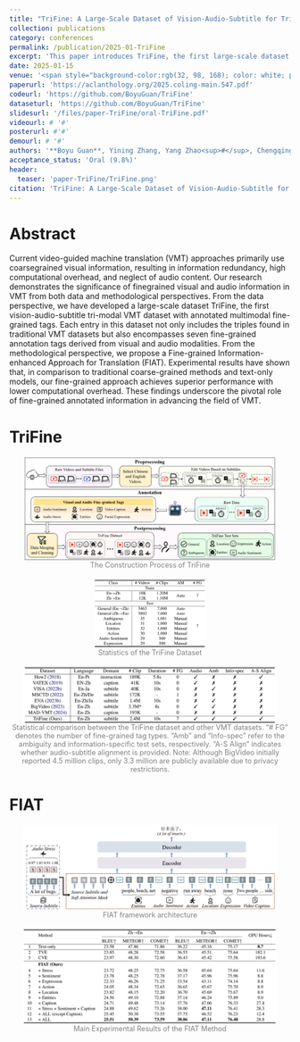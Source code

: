 ```yaml
---
title: "TriFine: A Large-Scale Dataset of Vision-Audio-Subtitle for Tri-Modal Machine Translation and Benchmark with Fine-Grained Annotated Tags"
collection: publications
category: conferences
permalink: /publication/2025-01-TriFine
excerpt: 'This paper introduces TriFine, the first large-scale dataset for tri-modal (vision, audio, subtitle) machine translation with fine-grained annotated tags, and proposes a novel translation method FIAT that leverages this fine-grained information to achieve superior translation performance.'
date: 2025-01-15
venue: '<span style="background-color:rgb(32, 98, 168); color: white; padding: 2px 6px; border-radius: 4px; font-weight: bold; font-style: normal;">CCF B</span> COLING 2025'
paperurl: 'https://aclanthology.org/2025.coling-main.547.pdf'
codeurl: 'https://github.com/BoyuGuan/TriFine'
dataseturl: 'https://github.com/BoyuGuan/TriFine'
slidesurl: '/files/paper-TriFine/oral-TriFine.pdf'
videourl: # '#'
posterurl: #'#'
demourl: # '#'
authors: '**Boyu Guan**, Yining Zhang, Yang Zhao<sup>#</sup>, Chengqing Zong'
acceptance_status: 'Oral (9.8%)'
header:
  teaser: 'paper-TriFine/TriFine.png'
citation: 'TriFine: A Large-Scale Dataset of Vision-Audio-Subtitle for Tri-Modal Machine Translation and Benchmark with Fine-Grained Annotated Tags (Guan et al., COLING 2025)'
---
```


# Abstract 

Current video-guided machine translation (VMT) approaches primarily use coarsegrained visual information, resulting in information redundancy, high computational overhead, and neglect of audio content. Our research demonstrates the significance of finegrained visual and audio information in VMT from both data and methodological perspectives. From the data perspective, we have developed a large-scale dataset TriFine, the first vision-audio-subtitle tri-modal VMT dataset with annotated multimodal fine-grained tags. Each entry in this dataset not only includes the triples found in traditional VMT datasets but also encompasses seven fine-grained annotation tags derived from visual and audio modalities. From the methodological perspective, we propose a Fine-grained Information-enhanced Approach for Translation (FIAT). Experimental results have shown that, in comparison to traditional coarse-grained methods and text-only models, our fine-grained approach achieves superior performance with lower computational overhead. These findings underscore the pivotal role of fine-grained annotated information in advancing the field of VMT.

# TriFine

<!-- ![示例图片](../files/paper-TriFine/TriFine.png) -->


<figure style="display: table; margin: auto;">
  <img src="../files/paper-TriFine/TriFine.png" alt="The Construction Process of TriFin" style="width:90%; display: block; margin: auto;">
  <figcaption style="text-align: center; font-size: 0.9em; color: gray;">The Construction Process of TriFine</figcaption>
</figure>

<br>

<figure style="display: table; margin: auto;">
  <img src="../files/paper-TriFine/1.png" alt="Statistics of the TriFine Dataset" style="width:40%; display: block; margin: auto;">
  <figcaption style="text-align: center; font-size: 0.9em; color: gray;">Statistics of the TriFine Dataset</figcaption>
</figure>

<br>

<figure style="display: table; margin: auto;">
  <img src="../files/paper-TriFine/2.png" alt="Statistical comparison between the TriFine dataset and other VMT datasets" style="width:90%; display: block; margin: auto;">
  <figcaption style="text-align: center; font-size: 0.9em; color: gray;">Statistical comparison between the TriFine dataset and other VMT datasets. “# FG” denotes the number of fine-grained tag types. “Amb” and “Info-spec” refer to the ambiguity and information-specific test sets, respectively. “A-S Align” indicates whether audio-subtitle alignment is provided.
Note: Although BigVideo initially reported 4.5 million clips, only 3.3 million are publicly available due to privacy restrictions.</figcaption>
</figure>



# FIAT

<figure style="display: table; margin: auto;">
  <img src="../files/paper-TriFine/3.png" alt="FIAT framework architecture" style="width:90%; display: block; margin: auto;">
  <figcaption style="text-align: center; font-size: 0.9em; color: gray;">FIAT framework architecture</figcaption>
</figure>

<br>

<figure style="display: table; margin: auto;">
  <img src="../files/paper-TriFine/4.png" alt="Main Experimental Results of the FIAT Method" style="width:90%; display: block; margin: auto;">
  <figcaption style="text-align: center; font-size: 0.9em; color: gray;">Main Experimental Results of the FIAT Method</figcaption>
</figure>


<!-- <figure style="text-align:center;">
  <img src="../files/paper-TriFine/2.png" alt="Statistics of the TriFine Dataset" style="width:90%;">
  <figcaption style="text-align:center; font-size: 0.9em; color: gray;">Statistical comparison between the TriFine dataset and other VMT datasets. “# FG” denotes the number of fine-grained tag types. “Amb” and “Info-spec” refer to the ambiguity and information-specific test sets, respectively. “A-S Align” indicates whether audio-subtitle alignment is provided.
Note: Although BigVideo initially reported 4.5 million clips, only 3.3 million are publicly available due to privacy restrictions.</figcaption>
</figure> -->

<!-- <div style="text-align:center;">
<img src="../files/paper-TriFine/TriFine.png" alt="The Construction Process of TriFine" style="width:90%;"/>
<figcaption style="font-size: 0.9em; color: gray;">图 1：这是图片的说明文字</figcaption>
</div> -->



